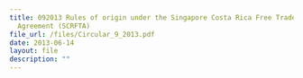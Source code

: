 ```yaml
---
title: 092013 Rules of origin under the Singapore Costa Rica Free Trade
  Agreement (SCRFTA)
file_url: /files/Circular_9_2013.pdf
date: 2013-06-14
layout: file
description: ""
---
```



